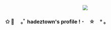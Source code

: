 
<p align="center">
<img src= "https://i.pinimg.com/originals/0f/c5/7c/0fc57c690ae25c8687562de40b673cd2.gif">
<h3>✩   🧈  　｡ﾟ hadeztown's profile !   ･　☆　° ｡</h1>
</p>
